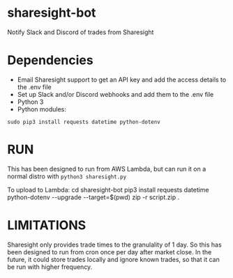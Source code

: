 # sharesight-bot
Notify Slack and Discord of trades from Sharesight

# Dependencies
* Email Sharesight support to get an API key and add the access details to the .env file
* Set up Slack and/or Discord webhooks and add them to the .env file
* Python 3
* Python modules:
```
sudo pip3 install requests datetime python-dotenv
```

# RUN
This has been designed to run from AWS Lambda, but can run it on a normal distro with `python3 sharesight.py`

To upload to Lambda:
cd sharesight-bot
pip3 install requests datetime python-dotenv --upgrade --target=$(pwd)
zip -r script.zip .

# LIMITATIONS
Sharesight only provides trade times to the granulality of 1 day. So this has been designed to run from cron once per day after market close. In the future, it could store trades locally and ignore known trades, so that it can be run with higher frequency.
